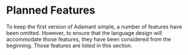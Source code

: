 # Planned Features

To keep the first version of Adamant simple, a number of features have been omitted. However, to ensure that the language design will accommodate those features, they have been considered from the beginning. Those features are listed in this section.
